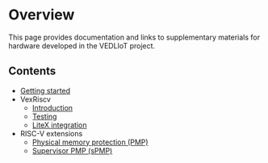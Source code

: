 # Overview
This page provides documentation and links to supplementary materials for hardware developed in the VEDLIoT project. 

## Contents
- [Getting started](doc/quickstart.md)
- VexRiscv
  - [Introduction](doc/vexriscv_intro.md)
  - [Testing](doc/vexriscv_test.md)
  - [LiteX integration](doc/vexriscv_litex.md)
- RISC-V extensions
  - [Physical memory protection (PMP)](doc/riscv_pmp.md)
  - [Supervisor PMP (sPMP)](doc/riscv_spmp.md)